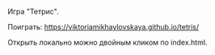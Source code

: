 Игра "Тетрис".

Поиграть:
https://viktoriamikhaylovskaya.github.io/tetris/

Открыть локально можно двойным кликом по index.html.
